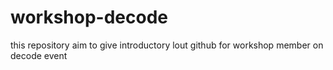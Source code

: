 # workshop-decode
this repository aim to give introductory lout github for workshop member on decode event
